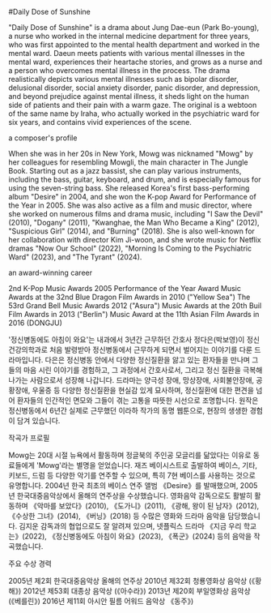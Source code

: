 #Daily Dose of Sunshine

"Daily Dose of Sunshine" is a drama about Jung Dae-eun (Park Bo-young), a nurse who worked in the internal medicine department for three years, who was first appointed to the mental health department and worked in the mental ward. Daeun meets patients with various mental illnesses in the mental ward, experiences their heartache stories, and grows as a nurse and a person who overcomes mental illness in the process. The drama realistically depicts various mental illnesses such as bipolar disorder, delusional disorder, social anxiety disorder, panic disorder, and depression, and beyond prejudice against mental illness, it sheds light on the human side of patients and their pain with a warm gaze. The original is a webtoon of the same name by Iraha, who actually worked in the psychiatric ward for six years, and contains vivid experiences of the scene.

a composer's profile

When she was in her 20s in New York, Mowg was nicknamed "Mowg" by her colleagues for resembling Mowgli, the main character in The Jungle Book. Starting out as a jazz bassist, she can play various instruments, including the bass, guitar, keyboard, and drum, and is especially famous for using the seven-string bass. She released Korea's first bass-performing album "Desire" in 2004, and she won the K-pop Award for Performance of the Year in 2005. She was also active as a film and music director, where she worked on numerous films and drama music, including "I Saw the Devil" (2010), "Dogany" (2011), "Kwanghae, the Man Who Became a King" (2012), "Suspicious Girl" (2014), and "Burning" (2018). She is also well-known for her collaboration with director Kim Ji-woon, and she wrote music for Netflix dramas "Now Our School" (2022), "Morning Is Coming to the Psychiatric Ward" (2023), and "The Tyrant" (2024).

an award-winning career

2nd K-Pop Music Awards 2005 Performance of the Year Award
Music Awards at the 32nd Blue Dragon Film Awards in 2010 ("Yellow Sea")
The 53rd Grand Bell Music Awards 2012 ("Asura")
Music Awards at the 20th Buil Film Awards in 2013 ("Berlin")
Music Award at the 11th Asian Film Awards in 2016 (DONGJU)


'정신병동에도 아침이 와요'는 내과에서 3년간 근무하던 간호사 정다은(박보영)이 정신건강의학과로 처음 발령받아 정신병동에서 근무하게 되면서 벌어지는 이야기를 다룬 드라마입니다. 다은은 정신병동 안에서 다양한 정신질환을 앓고 있는 환자들을 만나며 그들의 마음 시린 이야기를 경험하고, 그 과정에서 간호사로서, 그리고 정신 질환을 극복해 나가는 사람으로서 성장해 나갑니다. 드라마는 양극성 장애, 망상장애, 사회불안장애, 공황장애, 우울증 등 다양한 정신질환을 현실감 있게 묘사하며, 정신질환에 대한 편견을 넘어 환자들의 인간적인 면모와 그들이 겪는 고통을 따뜻한 시선으로 조명합니다. 원작은 정신병동에서 6년간 실제로 근무했던 이라하 작가의 동명 웹툰으로, 현장의 생생한 경험이 담겨 있습니다.


작곡가 프로필

Mowg는 20대 시절 뉴욕에서 활동하며 정글북의 주인공 모글리를 닮았다는 이유로 동료들에게 'Mowg'라는 별명을 얻었습니다. 재즈 베이시스트로 출발하여 베이스, 기타, 키보드, 드럼 등 다양한 악기를 연주할 수 있으며, 특히 7현 베이스를 사용하는 것으로 유명합니다. 2004년 한국 최초의 베이스 연주 앨범 《Desire》를 발매했으며, 2005년 한국대중음악상에서 올해의 연주상을 수상했습니다. 영화음악 감독으로도 활발히 활동하며 《악마를 보았다》(2010), 《도가니》(2011), 《광해, 왕이 된 남자》(2012), 《수상한 그녀》(2014), 《버닝》(2018) 등 수많은 영화와 드라마 음악을 담당했습니다. 김지운 감독과의 협업으로도 잘 알려져 있으며, 넷플릭스 드라마 《지금 우리 학교는》(2022), 《정신병동에도 아침이 와요》(2023), 《폭군》(2024) 등의 음악을 작곡했습니다.


주요 수상 경력

2005년 제2회 한국대중음악상 올해의 연주상
2010년 제32회 청룡영화상 음악상 (《황해》)
2012년 제53회 대종상 음악상 (《아수라》)
2013년 제20회 부일영화상 음악상 (《베를린》)
2016년 제11회 아시안 필름 어워드 음악상 《동주》)
